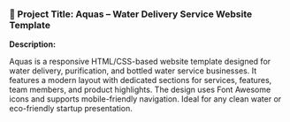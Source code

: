 

### 🔹 Project Title: **Aquas – Water Delivery Service Website Template**

**Description:**

Aquas is a responsive HTML/CSS-based website template designed for water delivery, purification, and bottled water service businesses. It features a modern layout with dedicated sections for services, features, team members, and product highlights. The design uses Font Awesome icons and supports mobile-friendly navigation. Ideal for any clean water or eco-friendly startup presentation.
